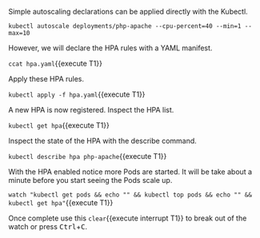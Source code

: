 Simple autoscaling declarations can be applied directly with the Kubectl.

`kubectl autoscale deployments/php-apache --cpu-percent=40 --min=1 --max=10`

However, we will declare the HPA rules with a YAML manifest.

`ccat hpa.yaml`{{execute T1}}

Apply these HPA rules.

`kubectl apply -f hpa.yaml`{{execute T1}}

A new HPA is now registered. Inspect the HPA list.

`kubectl get hpa`{{execute T1}}

Inspect the state of the HPA with the describe command.

`kubectl describe hpa php-apache`{{execute T1}}

With the HPA enabled notice more Pods are started. It will be take about a minute before you start seeing the Pods scale up.

`watch "kubectl get pods && echo "" && kubectl top pods && echo "" && kubectl get hpa"`{{execute T1}}

Once complete use this ```clear```{{execute interrupt T1}} to break out of the watch or press <kbd>Ctrl</kbd>+<kbd>C</kbd>.
